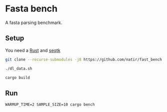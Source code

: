 # Fasta bench

A fasta parsing benchmark.

## Setup

You need a [Rust](https://rustup.rs/) and [seqtk](https://github.com/lh3/seqtk)

```sh
git clone --recurse-submodules -j8 https://github.com/natir/fast_bench.git

./dl_data.sh

cargo build
```

## Run

```
WARMUP_TIME=2 SAMPLE_SIZE=10 cargo bench
```
